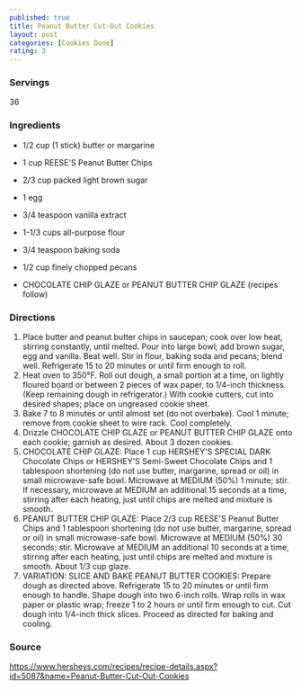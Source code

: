 ```yaml
---
published: true
title: Peanut Butter Cut-Out Cookies
layout: post
categories: [Cookies Done]
rating: 3
---
```

### Servings
36

### Ingredients
- 1/2 cup (1 stick) butter or margarine 
- 1 cup REESE'S Peanut Butter Chips 
- 2/3 cup packed light brown sugar 
- 1  egg 
- 3/4 teaspoon vanilla extract 
- 1-1/3 cups all-purpose flour 
- 3/4 teaspoon baking soda 
- 1/2 cup finely chopped pecans   

- CHOCOLATE CHIP GLAZE or PEANUT BUTTER CHIP GLAZE (recipes follow)


### Directions
1. Place butter and peanut butter chips in saucepan; cook over low heat, stirring constantly, until melted. Pour into large bowl; add brown sugar, egg and vanilla. Beat well. Stir in flour, baking soda and pecans; blend well. Refrigerate 15 to 20 minutes or until firm enough to roll.
2. Heat oven to 350°F. Roll out dough, a small portion at a time, on lightly floured board or between 2 pieces of wax paper, to 1/4-inch thickness. (Keep remaining dough in refrigerator.) With cookie cutters, cut into desired shapes; place on ungreased cookie sheet.
3. Bake 7 to 8 minutes or until almost set (do not overbake). Cool 1 minute; remove from cookie sheet to wire rack. Cool completely.
4. Drizzle CHOCOLATE CHIP GLAZE or PEANUT BUTTER CHIP GLAZE onto each cookie; garnish as desired. About 3 dozen cookies.
5. CHOCOLATE CHIP GLAZE: Place 1 cup HERSHEY'S SPECIAL DARK Chocolate Chips or HERSHEY'S Semi-Sweet Chocolate Chips and 1 tablespoon shortening (do not use butter, margarine, spread or oil) in small microwave-safe bowl. Microwave at MEDIUM (50%) 1 minute; stir. If necessary, microwave at MEDIUM an additional 15 seconds at a time, stirring after each heating, just until chips are melted and mixture is smooth.
6. PEANUT BUTTER CHIP GLAZE: Place 2/3 cup REESE'S Peanut Butter Chips and 1 tablespoon shortening (do not use butter, margarine, spread or oil) in small microwave-safe bowl. Microwave at MEDIUM (50%) 30 seconds; stir. Microwave at MEDIUM an additional 10 seconds at a time, stirring after each heating, just until chips are melted and mixture is smooth. About 1/3 cup glaze.
7. VARIATION: SLICE AND BAKE PEANUT BUTTER COOKIES: Prepare dough as directed above. Refrigerate 15 to 20 minutes or until firm enough to handle. Shape dough into two 6-inch rolls. Wrap rolls in wax paper or plastic wrap; freeze 1 to 2 hours or until firm enough to cut. Cut dough into 1/4-inch thick slices. Proceed as directed for baking and cooling.

### Source
https://www.hersheys.com/recipes/recipe-details.aspx?id=5087&name=Peanut-Butter-Cut-Out-Cookies
